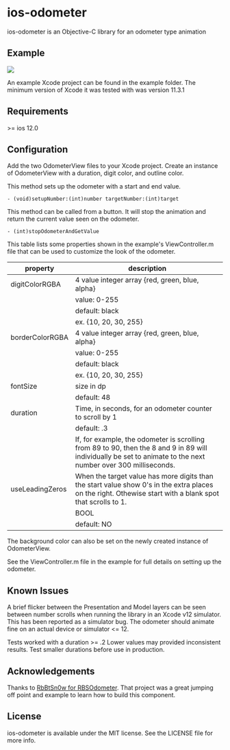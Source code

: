# ios-odometer

ios-odometer is an Objective-C library for an odometer type animation

## Example

![](https://)

An example Xcode project can be found in the example folder. The minimum version of Xcode it was tested with was version 11.3.1


## Requirements

\>= ios 12.0 


## Configuration

Add the two OdometerView files to your Xcode project. Create an instance of OdometerView with a duration, digit color, and outline color.

This method sets up the odometer with a start and end value.

    - (void)setupNumber:(int)number targetNumber:(int)target

This method can be called from a button. It will stop the animation and return the current value seen on the odometer.

    - (int)stopOdometerAndGetValue

This table lists some properties shown in the example's ViewController.m file that can be used to customize the look of the odometer.

|property|description|
|--|--|
|digitColorRGBA|4 value integer array {red, green, blue, alpha}|
||value: 0-255|
||default: black|
||ex. {10, 20, 30, 255}|
|borderColorRGBA|4 value integer array {red, green, blue, alpha}|
||value: 0-255|
||default: black|
||ex. {10, 20, 30, 255}|
|fontSize|size in dp|
||default: 48|
|duration|Time, in seconds, for an odometer counter to scroll by 1|
||default: .3|
||If, for example, the odometer is scrolling from 89 to 90, then the 8 and 9 in 89 will individually be set to animate to the next number over 300 milliseconds.|
|useLeadingZeros|When the target value has more digits than the start value show 0's in the extra places on the right. Othewise start with a blank spot that scrolls to 1.|
||BOOL|
||default: NO|

The background color can also be set on the newly created instance of OdometerView.

See the ViewController.m file in the example for full details on setting up the odometer.

## Known Issues
A brief flicker between the Presentation and Model layers can be seen between number scrolls when running the library in an Xcode v12 simulator. This has been reported as a simulator bug. The odometer should animate fine on an actual device or simulator <= 12.

Tests worked with a duration >= .2 Lower values may provided inconsistent results. Test smaller durations before use in production.

## Acknowledgements

Thanks to [RbBtSn0w for RBSOdometer](https://github.com/RbBtSn0w/RBSOdometer). That project was a great jumping off point and example to learn how to build this component. 

## License

ios-odometer is available under the MIT license. See the LICENSE file for more info.
